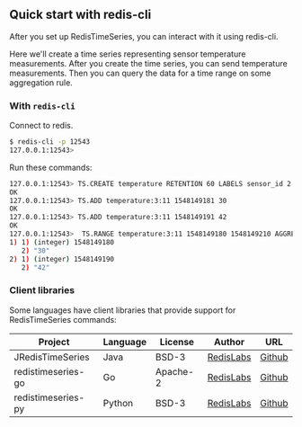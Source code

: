 ## Quick start with redis-cli

After you set up RedisTimeSeries, you can interact with it using redis-cli.

Here we'll create a time series representing sensor temperature measurements.
After you create the time series, you can send temperature measurements.
Then you can query the data for a time range on some aggregation rule.

### With `redis-cli`

Connect to redis.

```sh
$ redis-cli -p 12543
127.0.0.1:12543>
```

Run these commands:

```sh
127.0.0.1:12543> TS.CREATE temperature RETENTION 60 LABELS sensor_id 2 area_id 32
OK
127.0.0.1:12543> TS.ADD temperature:3:11 1548149181 30
OK
127.0.0.1:12543> TS.ADD temperature:3:11 1548149191 42
OK
127.0.0.1:12543>  TS.RANGE temperature:3:11 1548149180 1548149210 AGGREGATION avg 5
1) 1) (integer) 1548149180
   2) "30"
2) 1) (integer) 1548149190
   2) "42"
```

### Client libraries

Some languages have client libraries that provide support for RedisTimeSeries commands:

| Project | Language | License | Author | URL |
| ------- | -------- | ------- | ------ | --- |
| JRedisTimeSeries | Java | BSD-3 | [RedisLabs](https://redislabs.com/) | [Github](https://github.com/RedisTimeSeries/JRedisTimeSeries/) |
| redistimeseries-go | Go | Apache-2 | [RedisLabs](https://redislabs.com/) | [Github](https://github.com/RedisTimeSeries/redistimeseries-go) |
| redistimeseries-py | Python | BSD-3 | [RedisLabs](https://redislabs.com/) | [Github](https://github.com/RedisTimeSeries/redistimeseries-py) |

